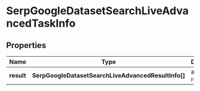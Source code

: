 # SerpGoogleDatasetSearchLiveAdvancedTaskInfo

## Properties

| Name | Type | Description | Notes |
|------------ | ------------- | ------------- | -------------|
**result** | **SerpGoogleDatasetSearchLiveAdvancedResultInfo[]** | array of results |[optional]|